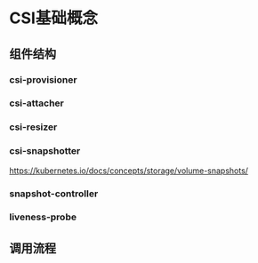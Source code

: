 # CSI基础概念

## 组件结构

### csi-provisioner

### csi-attacher

### csi-resizer

### csi-snapshotter

https://kubernetes.io/docs/concepts/storage/volume-snapshots/

### snapshot-controller

### liveness-probe

## 调用流程

